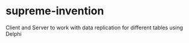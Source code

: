# supreme-invention
Client and Server to work with data replication for different tables using Delphi
